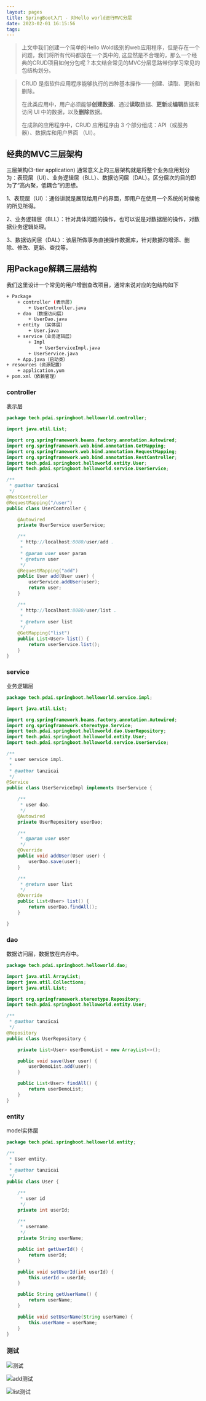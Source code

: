 ```yaml
---
layout: pages
title: SpringBoot入门 - 对Hello world进行MVC分层
date: 2023-02-01 16:15:56
tags:
---
```


> 上文中我们创建一个简单的Hello Wold级别的web应用程序，但是存在一个问题，我们将所有代码都放在一个类中的, 这显然是不合理的，那么一个经典的CRUD项目如何分包呢？本文结合常见的MVC分层思路带你学习常见的包结构划分。

> CRUD 是指软件应用程序能够执行的四种基本操作——创建、读取、更新和删除。
>
> 在此类应用中，用户必须能够**创建数据**、通过**读取**数据、**更新**或**编辑**数据来访问 UI 中的数据，以及**删除**数据。
>
> 在成熟的应用程序中，CRUD 应用程序由 3 个部分组成：API（或服务器）、数据库和用户界面 （UI）。

## 经典的MVC三层架构

三层架构(3-tier application) 通常意义上的三层架构就是将整个业务应用划分为：表现层（UI）、业务逻辑层（BLL）、数据访问层（DAL）。区分层次的目的即为了“高内聚，低耦合”的思想。

1、表现层（UI）：通俗讲就是展现给用户的界面，即用户在使用一个系统的时候他的所见所得。

2、业务逻辑层（BLL）：针对具体问题的操作，也可以说是对数据层的操作，对数据业务逻辑处理。

3、数据访问层（DAL）：该层所做事务直接操作数据库，针对数据的增添、删除、修改、更新、查找等。

## 用Package解耦三层结构

我们这里设计一个常见的用户增删查改项目，通常来说对应的包结构如下

```bash
+ Package
	+ controller (表示层)
		+ UserController.java
	+ dao （数据访问层）
		+ UserDao.java
	+ entity （实体层）
		+ User.java
	+ service（业务逻辑层）
		+ Impl
			+ UserServiceImpl.java
		+ UserService.java
	+ App.java（启动类）
+ resources（资源配置）
	+ application.yum
+ pom.xml（依赖管理）
```

### controller

表示层

```java
package tech.pdai.springboot.helloworld.controller;

import java.util.List;

import org.springframework.beans.factory.annotation.Autowired;
import org.springframework.web.bind.annotation.GetMapping;
import org.springframework.web.bind.annotation.RequestMapping;
import org.springframework.web.bind.annotation.RestController;
import tech.pdai.springboot.helloworld.entity.User;
import tech.pdai.springboot.helloworld.service.UserService;

/**
 * @author tanzicai
 */
@RestController
@RequestMapping("/user")
public class UserController {

    @Autowired
    private UserService userService;

    /**
     * http://localhost:8080/user/add .
     *
     * @param user user param
     * @return user
     */
    @RequestMapping("add")
    public User add(User user) {
        userService.addUser(user);
        return user;
    }

    /**
     * http://localhost:8080/user/list .
     *
     * @return user list
     */
    @GetMapping("list")
    public List<User> list() {
        return userService.list();
    }
}
```

### service

业务逻辑层

```java
package tech.pdai.springboot.helloworld.service.impl;

import java.util.List;

import org.springframework.beans.factory.annotation.Autowired;
import org.springframework.stereotype.Service;
import tech.pdai.springboot.helloworld.dao.UserRepository;
import tech.pdai.springboot.helloworld.entity.User;
import tech.pdai.springboot.helloworld.service.UserService;

/**
 * user service impl.
 *
 * @author tanzicai
 */
@Service
public class UserServiceImpl implements UserService {

    /**
     * user dao.
     */
    @Autowired
    private UserRepository userDao;

    /**
     * @param user user
     */
    @Override
    public void addUser(User user) {
        userDao.save(user);
    }

    /**
     * @return user list
     */
    @Override
    public List<User> list() {
        return userDao.findAll();
    }

}
```

### dao

数据访问层，数据放在内存中。

```java
package tech.pdai.springboot.helloworld.dao;

import java.util.ArrayList;
import java.util.Collections;
import java.util.List;

import org.springframework.stereotype.Repository;
import tech.pdai.springboot.helloworld.entity.User;

/**
 * @author tanzicai
 */
@Repository
public class UserRepository {

    private List<User> userDemoList = new ArrayList<>();

    public void save(User user) {
        userDemoList.add(user);
    }

    public List<User> findAll() {
        return userDemoList;
    }
}
```

### entity

model实体层

```java
package tech.pdai.springboot.helloworld.entity;

/**
 * User entity.
 *
 * @author tanzicai
 */
public class User {

    /**
     * user id
     */
    private int userId;

    /**
     * username.
     */
    private String userName;

    public int getUserId() {
        return userId;
    }

    public void setUserId(int userId) {
        this.userId = userId;
    }

    public String getUserName() {
        return userName;
    }

    public void setUserName(String userName) {
        this.userName = userName;
    }
}
```

### 测试

![测试](https://raw.githubusercontent.com/tanzicai/OSS_IMG/main/img/202302011713483.png)

![add测试](https://raw.githubusercontent.com/tanzicai/OSS_IMG/main/img/202302011749494.png)

![list测试](https://raw.githubusercontent.com/tanzicai/OSS_IMG/main/img/202302011749330.png)

